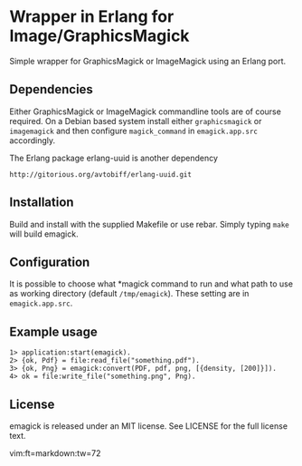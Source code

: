 # Wrapper in Erlang for Image/GraphicsMagick

Simple wrapper for GraphicsMagick or ImageMagick using an Erlang port.


## Dependencies

Either GraphicsMagick or ImageMagick commandline tools are of course
required. On a Debian based system install either `graphicsmagick` or
`imagemagick` and then configure `magick_command` in `emagick.app.src`
accordingly.

The Erlang package erlang-uuid is another dependency

    http://gitorious.org/avtobiff/erlang-uuid.git


## Installation

Build and install with the supplied Makefile or use rebar. Simply typing
`make` will build emagick.


## Configuration

It is possible to choose what \*magick command to run and what path to
use as working directory (default `/tmp/emagick`). These setting are in
`emagick.app.src`.


## Example usage

    1> application:start(emagick).
    2> {ok, Pdf} = file:read_file("something.pdf").
    3> {ok, Png} = emagick:convert(PDF, pdf, png, [{density, [200]}]).
    4> ok = file:write_file("something.png", Png).


## License

emagick is released under an MIT license. See LICENSE for the full
license text.


 vim:ft=markdown:tw=72
